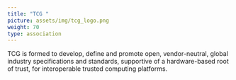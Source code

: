 ```yaml
---
title: "TCG "
picture: assets/img/tcg_logo.png
weight: 70
type: association
---
```


TCG is formed to develop, define and promote open, vendor-neutral, global industry specifications and standards, supportive of a hardware-based root of trust, for interoperable trusted computing platforms.